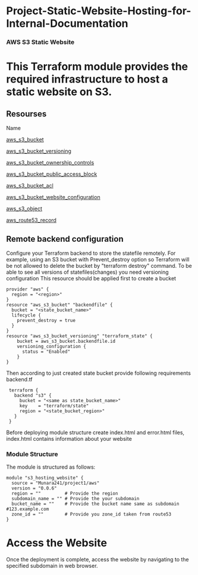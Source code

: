 # Project-Static-Website-Hosting-for-Internal-Documentation
### AWS S3 Static Website

# This Terraform module provides the required infrastructure to host a static website on S3.


## Resourses

Name

[aws_s3_bucket](https://registry.terraform.io/providers/hashicorp/aws/latest/docs/resources/s3_bucket)

[aws_s3_bucket_versioning](https://registry.terraform.io/providers/hashicorp/aws/latest/docs/resources/s3_bucket_versioning)

[aws_s3_bucket_ownership_controls](https://registry.terraform.io/providers/hashicorp/aws/latest/docs/resources/s3_bucket_ownership_controls) 

[aws_s3_bucket_public_access_block](https://registry.terraform.io/providers/hashicorp/aws/latest/docs/resources/s3_bucket_public_access_block)

[ aws_s3_bucket_acl](https://registry.terraform.io/providers/hashicorp/aws/latest/docs/resources/s3_bucket_acl)

[aws_s3_bucket_website_configuration](https://registry.terraform.io/providers/hashicorp/aws/latest/docs/resources/s3_bucket_website_configuration)

[aws_s3_object](https://registry.terraform.io/providers/hashicorp/aws/latest/docs/data-sources/s3_object)

[ aws_route53_record](https://registry.terraform.io/providers/hashicorp/aws/latest/docs/resources/route53_record)



## Remote backend configuration

Configure your Terraform backend to store the statefile remotely. For example, using an S3 bucket with Prevent_destroy option so Terraform will be not allowed to delete the bucket by "terraform destroy" command. To be able to see all versions of statefiles(changes) you need versioning configuration
This resource should be applied first to create a bucket
```hcl
provider "aws" {
  region = "<region>"
}
resource "aws_s3_bucket" "backendfile" {
  bucket = "<state_bucket_name>"
  lifecycle {
    prevent_destroy = true
  }
}
resource "aws_s3_bucket_versioning" "terraform_state" {
    bucket = aws_s3_bucket.backendfile.id
    versioning_configuration {
      status = "Enabled"
    }
}
```


Then according to just created state bucket provide following requirements 
backend.tf

```hcl
 terraform {
   backend "s3" {
     bucket = "<same as state_bucket_name>"                          
     key    = "terraform/state"       
     region = "<state_bucket_region>"
   }
 }
 ```


Before deploying module structure create index.html and error.html files, index.html contains information about your website


### Module Structure

The module is structured as follows:

```hcl
module "s3_hosting_website" {
  source = "Munara241/project1/aws"
  version = "0.0.6"
  region = ""         # Provide the region 
  subdomain_name = "" # Provide the your subdomain 
  bucket_name = ""    # Provide the bucket name same as subdomain #123.example.com
  zone_id = ""        # Provide you zone_id taken from route53
}
```

# Access the Website
Once the deployment is complete, access the website by navigating to the specified subdomain in web browser.
